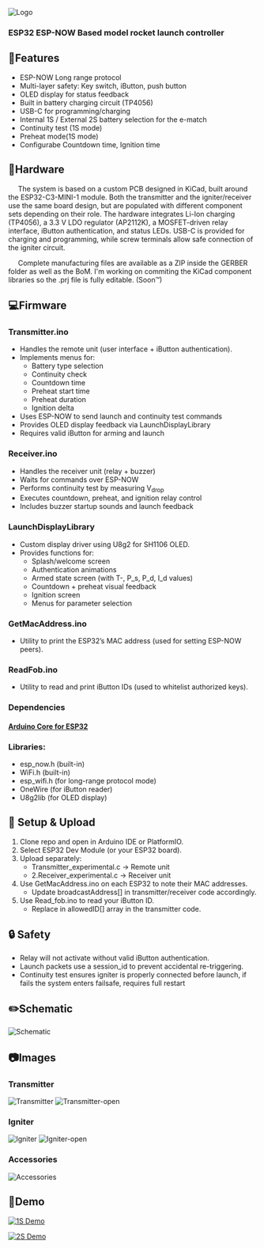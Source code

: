 
![Logo](https://i.imgur.com/6l9BcB3.png)


### ESP32 ESP-NOW Based model rocket launch controller


## 🤌Features

- ESP-NOW Long range protocol
- Multi-layer safety: Key switch, iButton, push button
- OLED display for status feedback
- Built in battery charging circuit (TP4056)
- USB-C for programming/charging
- Internal 1S / External 2S battery selection for the e-match
- Continuity test (1S mode)
- Preheat mode(1S mode)
- Configurabe Countdown time, Ignition time
## 🔧Hardware

&nbsp;&nbsp;&nbsp;&nbsp;&nbsp;The system is based on a custom PCB designed in KiCad, built around the ESP32-C3-MINI-1 module. Both the transmitter and the igniter/receiver use the same board design, but are populated with different component sets depending on their role. The
hardware integrates Li-Ion charging (TP4056), a 3.3 V LDO regulator (AP2112K), a MOSFET-driven relay interface, iButton authentication, and status LEDs. USB-C is provided for charging and programming, while screw terminals allow safe connection of the igniter circuit.

&nbsp;&nbsp;&nbsp;&nbsp;&nbsp;Complete manufacturing files are available as a ZIP inside the GERBER folder as well as the BoM. I'm working on commiting the KiCad component libraries so the .prj file is fully editable. (Soon™)

## 💻Firmware
### Transmitter.ino
- Handles the remote unit (user interface + iButton authentication).
- Implements menus for:
    - Battery type selection
    - Continuity check
    - Countdown time
    - Preheat start time
    - Preheat duration
    - Ignition delta
- Uses ESP-NOW to send launch and continuity test commands
- Provides OLED display feedback via LaunchDisplayLibrary
- Requires valid iButton for arming and launch
### Receiver.ino
- Handles the receiver unit (relay + buzzer)
- Waits for commands over ESP-NOW
- Performs continuity test by measuring V<sub>drop<sub>
- Executes countdown, preheat, and ignition relay control
- Includes buzzer startup sounds and launch feedback
### LaunchDisplayLibrary
- Custom display driver using U8g2 for SH1106 OLED.
- Provides functions for:
    - Splash/welcome screen
    - Authentication animations
    - Armed state screen (with T-, P_s, P_d, I_d values)
    - Countdown + preheat visual feedback
    - Ignition screen
    - Menus for parameter selection
### GetMacAddress.ino
- Utility to print the ESP32’s MAC address (used for setting ESP-NOW peers).
### ReadFob.ino
- Utility to read and print iButton IDs (used to whitelist authorized keys).
### Dependencies
#### [Arduino Core for ESP32](https://github.com/espressif/arduino-esp32)
### Libraries:
- esp_now.h (built-in)
- WiFi.h (built-in)
- esp_wifi.h (for long-range protocol mode)
- OneWire (for iButton reader)
- U8g2lib (for OLED display)
## 🚀 Setup & Upload
1. Clone repo and open in Arduino IDE or PlatformIO.
2. Select ESP32 Dev Module (or your ESP32 board).
3. Upload separately:
    - Transmitter_experimental.c → Remote unit
    - 2.Receiver_experimental.c → Receiver unit
4. Use GetMacAddress.ino on each ESP32 to note their MAC addresses.
    - Update broadcastAddress[] in transmitter/receiver code accordingly.
5. Use Read_fob.ino to read your iButton ID.
    - Replace in allowedID[] array in the transmitter code.
## 🔒 Safety

- Relay will not activate without valid iButton authentication.
- Launch packets use a session_id to prevent accidental re-triggering.
- Continuity test ensures igniter is properly connected before launch, if fails the system enters failsafe, requires full restart
## ✏️Schematic

![Schematic](Pictures/Schematic.svg)


## 📷Images

### Transmitter
![Transmitter](Pictures/Transmitter.jpg)
![Transmitter-open](Pictures/Transmitter-open.jpg)

### Igniter
![Igniter](Pictures/Igniter.jpg)
![Igniter-open](Pictures/Igniter-open.jpg)

### Accessories
![Accessories](Pictures/accessories.jpg)

## 🎥Demo

[![1S Demo](https://img.youtube.com/vi/6urxjE-0fT8/maxresdefault.jpg)](https://youtu.be/6urxjE-0fT8)

[![2S Demo](https://img.youtube.com/vi/g8prIVViN2I/maxresdefault.jpg)](https://youtu.be/g8prIVViN2I)

